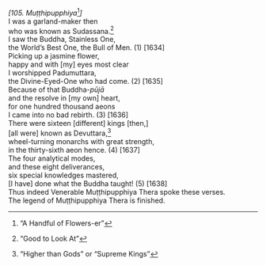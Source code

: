 *\[105. Muṭṭhipupphiya*[^1]*\]*  
I was a garland-maker then  
who was known as Sudassana.[^2]  
I saw the Buddha, Stainless One,  
the World’s Best One, the Bull of Men. (1) \[1634\]  
Picking up a jasmine flower,  
happy and with \[my\] eyes most clear  
I worshipped Padumuttara,  
the Divine-Eyed-One who had come. (2) \[1635\]  
Because of that Buddha-*pūjā*  
and the resolve in \[my own\] heart,  
for one hundred thousand aeons  
I came into no bad rebirth. (3) \[1636\]  
There were sixteen \[different\] kings \[then,\]  
\[all were\] known as Devuttara,[^3]  
wheel-turning monarchs with great strength,  
in the thirty-sixth aeon hence. (4) \[1637\]  
The four analytical modes,  
and these eight deliverances,  
six special knowledges mastered,  
\[I have\] done what the Buddha taught! (5) \[1638\]  
Thus indeed Venerable Muṭṭhipupphiya Thera spoke these verses.  
The legend of Muṭṭhipupphiya Thera is finished.  
[^1]: “A Handful of Flowers-er”  
[^2]: “Good to Look At”  
[^3]: “Higher than Gods” or “Supreme Kings”
